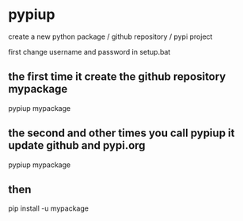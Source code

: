# pypiup
create a new python package / github repository / pypi project

first change username and password in setup.bat

## the first time it create the github repository  mypackage
pypiup mypackage     

## the second and other times you call pypiup it update github and pypi.org
pypiup mypackage   

## then
pip install -u mypackage
